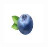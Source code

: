 <!DOCTYPE HTML>
<html>

<img src="docs/assets/images/blue.png" alt="HTML5 Icon" style="width:128px;height:128px;">


  
</html>
